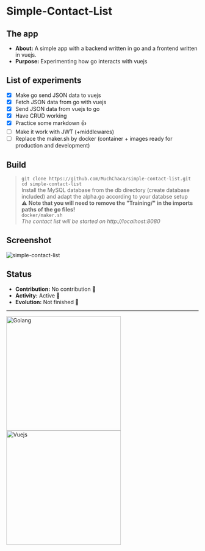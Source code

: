 # Simple-Contact-List
## The app
* **About:** A simple app with a backend written in go and a frontend written in vuejs.
* **Purpose:** Experimenting how go interacts with vuejs

## List of experiments
- [x] Make go send JSON data to vuejs
- [x] Fetch JSON data from go with vuejs
- [x] Send JSON data from vuejs to go
- [x] Have CRUD working
- [x] Practice some markdown :+1:
- [ ] Make it work with JWT (+middlewares)
- [ ] Replace the maker.sh by docker (container + images ready for production and development)

## Build
> ``git clone https://github.com/MuchChaca/simple-contact-list.git``  
> ``cd simple-contact-list``  
> Install the MySQL database from the db directory (create database included) and adapt the alpha.go according to your databse setup  
:warning: **Note that you will need to remove the "Training/" in the imports paths of the go files!**  
> ``docker/maker.sh``  
> *The contact list will be started on http://localhost:8080*  

## Screenshot
![simple-contact-list](https://image.ibb.co/cbnhNb/simple_contact_list_screen.png)  

## Status
* **Contribution:** No contribution :no_entry_sign:  
* **Activity:** Active :large_blue_circle:  
* **Evolution:** Not finished :construction:  

-----------------------------

<img src="https://upload.wikimedia.org/wikipedia/commons/4/44/Gophercolor.jpg" alt="Golang" width="300px"/><img src="https://upload.wikimedia.org/wikipedia/commons/thumb/5/53/Vue.js_Logo.svg/1000px-Vue.js_Logo.svg.png" alt="Vuejs" width="300px"/>

